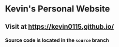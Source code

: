# Kevin's Personal Website

## Visit at https://kevin0115.github.io/

### Source code is located in the `source` branch
